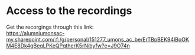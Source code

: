 # Access to the recordings
Get the recorgings through this link: 
<br/> https://alumniumonsac-my.sharepoint.com/:f:/g/personal/151277_umons_ac_be/ErTBpBEK94lBqOKM4E8Dk4gBeqLPKeQPqtherK5rNibyfw?e=J9O74n
